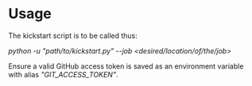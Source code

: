 # Usage

The kickstart script is to be called thus:

*python -u "path/to/kickstart.py" --job <desired/location/of/the/job>*

Ensure a valid GitHub access token is saved as an environment variable with alias _"GIT_ACCESS_TOKEN"_.
